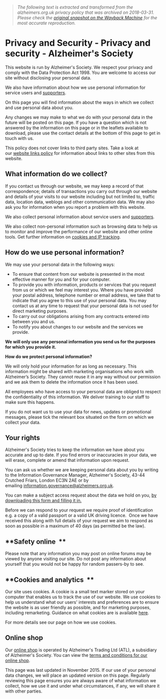 > *The following text is extracted and transformed from the alzheimers.org.uk privacy policy that was archived on 2018-03-31. Please check the [original snapshot on the Wayback Machine](https://web.archive.org/web/20180331033243id_/https%3A//www.alzheimers.org.uk/info/20004/about_us/639/privacy_and_security) for the most accurate reproduction.*

# Privacy and Security - Privacy and security - Alzheimer's Society

This website is run by Alzheimer's Society. We respect your privacy and comply with the Data Protection Act 1998. You are welcome to access our site without disclosing your personal data.

We also have information about how we use personal information for service users and [supporters](https://www.alzheimers.org.uk/info/20004/about_us/639/privacy_and_security/4).

On this page you will find information about the ways in which we collect and use personal data about you.

Any changes we may make to what we do with your personal data in the future will be posted on this page. If you have a question which is not answered by the information on this page or in the leaflets available to download, please use the contact details at the bottom of this page to get in touch with us.

This policy does not cover links to third party sites. Take a look at our [website links policy](https://www.alzheimers.org.uk/info/20004/about_us/639/privacy_and_security/3) for information about links to other sites from this website.

## **What information do we collect?**

If you contact us through our website, we may keep a record of that correspondence; details of transactions you carry out through our website and details of your visits to our website including but not limited to, traffic data, location data, weblogs and other communication data. We may also ask you for information when you report a problem with this website.

We also collect personal information about service users and [supporters](https://www.alzheimers.org.uk/info/20004/about_us/639/privacy_and_security/4). 

We also collect non-personal information such as browsing data to help us to monitor and improve the performance of our website and other online tools. Get further information on [cookies and IP tracking](https://www.alzheimers.org.uk/info/20004/about_us/639/privacy_and_security/2).

## **How do we use personal information?**

We may use your personal data in the following ways:

  * To ensure that content from our website is presented in the most effective manner for you and for your computer.
  * To provide you with information, products or services that you request from us or which we feel may interest you. Where you have provided your postal address, telephone number or email address, we take that to indicate that you agree to this use of your personal data. You may contact us at any time to request that your personal data is not used for direct marketing purposes.   
  * To carry out our obligations arising from any contracts entered into between you and us.  
  * To notify you about changes to our website and the services we provide.



**We will only use any personal information you send us for the purposes for which you provide it.**

**How do we protect personal information?**

We will only hold your information for as long as necessary. This information might be shared with marketing organisations who work with Alzheimer’s Society. They cannot reuse it in any way without our permission and we ask them to delete the information once it has been used. 

All employees who have access to your personal data are obliged to respect the confidentiality of this information. We deliver training to our staff to make sure this happens.

If you do not want us to use your data for news, updates or promotional messages, please tick the relevant box situated on the form on which we collect your data.

## **Your rights**

Alzheimer's Society tries to keep the information we have about you accurate and up to date. If you find errors or inaccuracies in your data, we will erase, complete or amend that information upon request.

You can ask us whether we are keeping personal data about you by writing to the Information Governance Manager, Alzheimer's Society, 43-44 Crutched Friars, London EC3N 2AE or by emailing [information.governance@alzheimers.org.uk](mailto:information.governance@alzheimers.org.uk).

You can make a subject access request about the data we hold on you, [by downloading this form and filling it in.](https://www.alzheimers.org.uk/downloads/download/2145/data_subject_access_request_form)

Before we can respond to your request we require proof of identification e.g. a copy of a valid passport or a valid UK driving licence.  Once we have received this along with full details of your request we aim to respond as soon as possible in a maximum of 40 days (as permitted be the law).

## **Safety online  **

Please note that any information you may post on online forums may be viewed by anyone visiting our site. Do not post any information about yourself that you would not be happy for random passers-by to see. 

## **Cookies and analytics  **

Our site uses cookies. A cookie is a small text marker stored on your computer that enables us to track the use of our website. We use cookies to help us understand what our users' interests and preferences are to ensure the website is as user friendly as possible, and for marketing purposes, including remarketing. Guidance on what cookies are is available [here](https://ico.org.uk/for-the-public/online/cookies/). 

For more details see our page on how we use cookies.

## **Online shop**

Our [online shop](http://shop.alzheimers.org.uk/) is operated by Alzheimer's Trading Ltd (ATL), a subsidiary of Alzheimer's Society. You can view the [terms and conditions for our online shop](http://shop.alzheimers.org.uk/page/terms-conditions/).

This page was last updated in November 2015. If our use of your personal data changes, we will place an updated version on this page. Regularly reviewing this page ensures you are always aware of what information we collect, how we use it and under what circumstances, if any, we will share it with other parties.
